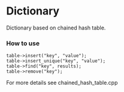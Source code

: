 # Dictionary
Dictionary based on chained hash table.  
### How to use
```
table->insert("key", "value");
table->insert_unique("key", "value");
table->find("key", results);
table->remove("key");
```  
For more details see chained_hash_table.cpp